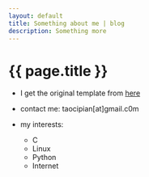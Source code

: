 ```yaml
---
layout: default
title: Something about me | blog
description: Something more
---
```


{{ page.title }}
================

* I get the original template from [here]( https://github.com/kblomqvist/ghblog-template.git )

* contact me: taocipian[at]gmail.c0m

* my interests:
    * C
    * Linux
    * Python
    * Internet
